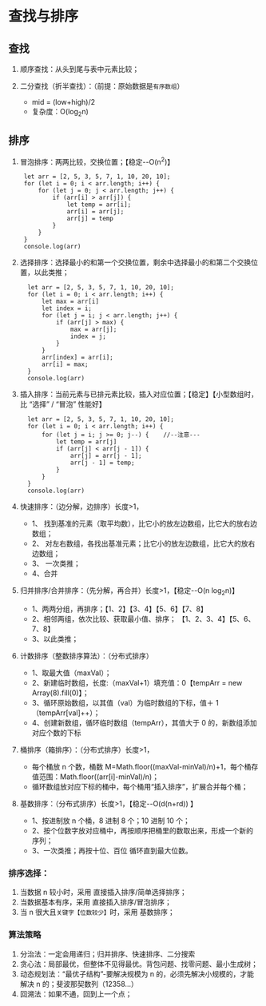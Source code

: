 # 查找与排序

## 查找

1. 顺序查找：从头到尾与表中元素比较；
2. 二分查找（折半查找）：（前提：原始数据是`有序数组`）

   - mid = (low+high)/2
   - 复杂度：O(log<sub>2</sub>n)

## 排序

1. 冒泡排序：两两比较，交换位置；【稳定--O(n<sup>2</sup>)】
   ```
    let arr = [2, 5, 3, 5, 7, 1, 10, 20, 10];
    for (let i = 0; i < arr.length; i++) {
        for (let j = 0; j < arr.length; j++) {
            if (arr[i] > arr[j]) {
                let temp = arr[i];
                arr[i] = arr[j];
                arr[j] = temp
            }
        }
    }
    console.log(arr)
   ```
2. 选择排序：选择最小的和第一个交换位置，剩余中选择最小的和第二个交换位置，以此类推；

   ```
     let arr = [2, 5, 3, 5, 7, 1, 10, 20, 10];
     for (let i = 0; i < arr.length; i++) {
         let max = arr[i]
         let index = i;
         for (let j = i; j < arr.length; j++) {
             if (arr[j] > max) {
                 max = arr[j];
                 index = j;
             }
         }
         arr[index] = arr[i];
         arr[i] = max;
     }
     console.log(arr)
   ```

3. 插入排序：当前元素与已排元素比较，插入对应位置；【稳定】【小型数组时，比 “选择” / “冒泡” 性能好】

   ```
     let arr = [2, 5, 3, 5, 7, 1, 10, 20, 10];
     for (let i = 0; i < arr.length; i++) {
         for (let j = i; j >= 0; j--) {    //--注意---
             let temp = arr[j]
             if (arr[j] < arr[j - 1]) {
                 arr[j] = arr[j - 1];
                 arr[j - 1] = temp;
             }
         }
     }
     console.log(arr)
   ```

4. 快速排序：（边分解，边排序）长度>1，

   - 1、 找到基准的元素（取平均数），比它小的放左边数组，比它大的放右边数组；
   - 2、 对左右数组，各找出基准元素；比它小的放左边数组，比它大的放右边数组；
   - 3、 一次类推；
   - 4、合并

5. 归并排序/合并排序：（先分解，再合并）长度>1，【稳定--O(n log<sub>2</sub>n)】

   - 1、两两分组，再排序；【1、2】【3、4】【5、6】【7、8】
   - 2、相邻两组，依次比较、获取最小值、排序； 【1、2、3、4】【5、6、7、8】
   - 3、以此类推；

6. 计数排序（整数排序算法）：（分布式排序）

   - 1、取最大值（maxVal）；
   - 2、新建临时数组，长度:（maxVal+1）填充值：0【tempArr = new Array(8).fill(0)】；
   - 3、循环原始数组，以其值（val）为临时数组的下标，值＋ 1（tempArr[val]++）；
   - 4、创建新数组，循环临时数组（tempArr），其值大于 0 的，新数组添加对应个数的下标

7. 桶排序（箱排序）：（分布式排序）长度>1，

   - 每个桶放 n 个数，桶数 M=Math.floor((maxVal-minVal)/n)+1，每个桶存值范围：Math.floor((arr[i]-minVal)/n)；
   - 循环数组放对应下标的桶中，每个桶用“插入排序”，扩展合并每个桶；

8. 基数排序：（分布式排序）长度>1，【稳定--O(d(n+rd)) 】
   - 1、按进制放 n 个桶，8 进制 8 个；10 进制 10 个；
   - 2、按个位数字放对应桶中，再按顺序把桶里的数取出来，形成一个新的序列；
   - 3、一次类推；再按十位、百位 循环直到最大位数。

### 排序选择：

1. 当数据 n 较小时，采用 直接插入排序/简单选择排序；
2. 当数据基本有序，采用 直接插入排序/冒泡排序；
3. 当 n 很大且`关键字【位数较少】`时，采用 基数排序；

### 算法策略

1. 分治法：一定会用递归；归并排序、快速排序、二分搜索
2. 贪心法：局部最优，但整体不见得最优。背包问题、找零问题、最小生成树；
3. 动态规划法：“最优子结构”-要解决规模为 n 的，必须先解决小规模的，才能解决 n 的；斐波那契数列（12358...）
4. 回溯法：如果不通，回到上一个点；
